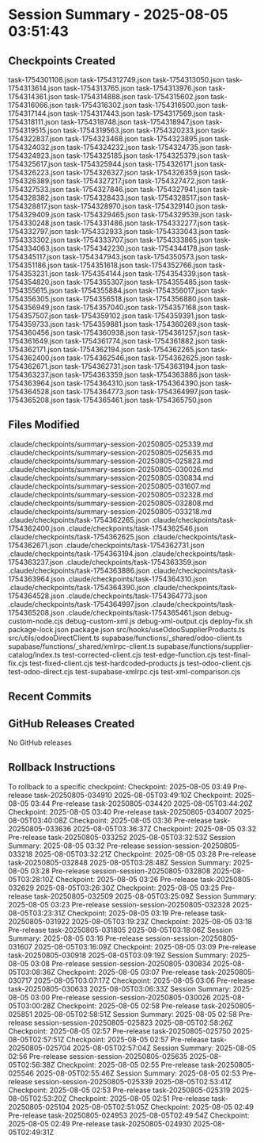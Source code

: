 # Session Summary - 2025-08-05 03:51:43

## Checkpoints Created
task-1754301108.json
task-1754312749.json
task-1754313050.json
task-1754313614.json
task-1754313765.json
task-1754313976.json
task-1754314361.json
task-1754314888.json
task-1754315602.json
task-1754316066.json
task-1754316302.json
task-1754316500.json
task-1754317144.json
task-1754317443.json
task-1754317569.json
task-1754318111.json
task-1754318748.json
task-1754318947.json
task-1754319515.json
task-1754319563.json
task-1754320233.json
task-1754322837.json
task-1754323468.json
task-1754323895.json
task-1754324032.json
task-1754324232.json
task-1754324735.json
task-1754324923.json
task-1754325185.json
task-1754325379.json
task-1754325617.json
task-1754325944.json
task-1754326171.json
task-1754326223.json
task-1754326327.json
task-1754326359.json
task-1754326389.json
task-1754327217.json
task-1754327472.json
task-1754327533.json
task-1754327846.json
task-1754327941.json
task-1754328382.json
task-1754328433.json
task-1754328517.json
task-1754328817.json
task-1754328970.json
task-1754329140.json
task-1754329409.json
task-1754329465.json
task-1754329539.json
task-1754330248.json
task-1754331486.json
task-1754332277.json
task-1754332797.json
task-1754332933.json
task-1754333043.json
task-1754333302.json
task-1754333707.json
task-1754333865.json
task-1754334063.json
task-1754342230.json
task-1754344178.json
task-1754345117.json
task-1754347943.json
task-1754350573.json
task-1754351186.json
task-1754351618.json
task-1754352766.json
task-1754353231.json
task-1754354144.json
task-1754354339.json
task-1754354820.json
task-1754355307.json
task-1754355485.json
task-1754355615.json
task-1754355884.json
task-1754356017.json
task-1754356305.json
task-1754356518.json
task-1754356880.json
task-1754356949.json
task-1754357040.json
task-1754357168.json
task-1754357507.json
task-1754359102.json
task-1754359391.json
task-1754359733.json
task-1754359881.json
task-1754360269.json
task-1754360456.json
task-1754360938.json
task-1754361257.json
task-1754361649.json
task-1754361774.json
task-1754361882.json
task-1754362171.json
task-1754362194.json
task-1754362265.json
task-1754362400.json
task-1754362546.json
task-1754362625.json
task-1754362671.json
task-1754362731.json
task-1754363194.json
task-1754363237.json
task-1754363359.json
task-1754363886.json
task-1754363964.json
task-1754364310.json
task-1754364390.json
task-1754364528.json
task-1754364773.json
task-1754364997.json
task-1754365208.json
task-1754365461.json
task-1754365750.json

## Files Modified
.claude/checkpoints/summary-session-20250805-025339.md
.claude/checkpoints/summary-session-20250805-025635.md
.claude/checkpoints/summary-session-20250805-025823.md
.claude/checkpoints/summary-session-20250805-030026.md
.claude/checkpoints/summary-session-20250805-030834.md
.claude/checkpoints/summary-session-20250805-031607.md
.claude/checkpoints/summary-session-20250805-032328.md
.claude/checkpoints/summary-session-20250805-032808.md
.claude/checkpoints/summary-session-20250805-033218.md
.claude/checkpoints/task-1754362265.json
.claude/checkpoints/task-1754362400.json
.claude/checkpoints/task-1754362546.json
.claude/checkpoints/task-1754362625.json
.claude/checkpoints/task-1754362671.json
.claude/checkpoints/task-1754362731.json
.claude/checkpoints/task-1754363194.json
.claude/checkpoints/task-1754363237.json
.claude/checkpoints/task-1754363359.json
.claude/checkpoints/task-1754363886.json
.claude/checkpoints/task-1754363964.json
.claude/checkpoints/task-1754364310.json
.claude/checkpoints/task-1754364390.json
.claude/checkpoints/task-1754364528.json
.claude/checkpoints/task-1754364773.json
.claude/checkpoints/task-1754364997.json
.claude/checkpoints/task-1754365208.json
.claude/checkpoints/task-1754365461.json
debug-custom-node.cjs
debug-custom-xml.js
debug-xml-output.cjs
deploy-fix.sh
package-lock.json
package.json
src/hooks/useOdooSupplierProducts.ts
src/utils/odooDirectClient.ts
supabase/functions/_shared/odoo-client.ts
supabase/functions/_shared/xmlrpc-client.ts
supabase/functions/supplier-catalog/index.ts
test-corrected-client.cjs
test-edge-function.cjs
test-final-fix.cjs
test-fixed-client.cjs
test-hardcoded-products.js
test-odoo-client.cjs
test-odoo-direct.cjs
test-supabase-xmlrpc.cjs
test-xml-comparison.cjs

## Recent Commits


## GitHub Releases Created
No GitHub releases

## Rollback Instructions
To rollback to a specific checkpoint:
Checkpoint: 2025-08-05 03:49	Pre-release	task-20250805-034910	2025-08-05T03:49:10Z
Checkpoint: 2025-08-05 03:44	Pre-release	task-20250805-034420	2025-08-05T03:44:20Z
Checkpoint: 2025-08-05 03:40	Pre-release	task-20250805-034007	2025-08-05T03:40:08Z
Checkpoint: 2025-08-05 03:36	Pre-release	task-20250805-033636	2025-08-05T03:36:37Z
Checkpoint: 2025-08-05 03:32	Pre-release	task-20250805-033252	2025-08-05T03:32:53Z
Session Summary: 2025-08-05 03:32	Pre-release	session-session-20250805-033218	2025-08-05T03:32:21Z
Checkpoint: 2025-08-05 03:28	Pre-release	task-20250805-032848	2025-08-05T03:28:48Z
Session Summary: 2025-08-05 03:28	Pre-release	session-session-20250805-032808	2025-08-05T03:28:10Z
Checkpoint: 2025-08-05 03:26	Pre-release	task-20250805-032629	2025-08-05T03:26:30Z
Checkpoint: 2025-08-05 03:25	Pre-release	task-20250805-032509	2025-08-05T03:25:09Z
Session Summary: 2025-08-05 03:23	Pre-release	session-session-20250805-032328	2025-08-05T03:23:31Z
Checkpoint: 2025-08-05 03:19	Pre-release	task-20250805-031922	2025-08-05T03:19:23Z
Checkpoint: 2025-08-05 03:18	Pre-release	task-20250805-031805	2025-08-05T03:18:06Z
Session Summary: 2025-08-05 03:16	Pre-release	session-session-20250805-031607	2025-08-05T03:16:09Z
Checkpoint: 2025-08-05 03:09	Pre-release	task-20250805-030918	2025-08-05T03:09:19Z
Session Summary: 2025-08-05 03:08	Pre-release	session-session-20250805-030834	2025-08-05T03:08:36Z
Checkpoint: 2025-08-05 03:07	Pre-release	task-20250805-030717	2025-08-05T03:07:17Z
Checkpoint: 2025-08-05 03:06	Pre-release	task-20250805-030633	2025-08-05T03:06:33Z
Session Summary: 2025-08-05 03:00	Pre-release	session-session-20250805-030026	2025-08-05T03:00:28Z
Checkpoint: 2025-08-05 02:58	Pre-release	task-20250805-025851	2025-08-05T02:58:51Z
Session Summary: 2025-08-05 02:58	Pre-release	session-session-20250805-025823	2025-08-05T02:58:26Z
Checkpoint: 2025-08-05 02:57	Pre-release	task-20250805-025750	2025-08-05T02:57:51Z
Checkpoint: 2025-08-05 02:57	Pre-release	task-20250805-025704	2025-08-05T02:57:04Z
Session Summary: 2025-08-05 02:56	Pre-release	session-session-20250805-025635	2025-08-05T02:56:38Z
Checkpoint: 2025-08-05 02:55	Pre-release	task-20250805-025546	2025-08-05T02:55:46Z
Session Summary: 2025-08-05 02:53	Pre-release	session-session-20250805-025339	2025-08-05T02:53:41Z
Checkpoint: 2025-08-05 02:53	Pre-release	task-20250805-025319	2025-08-05T02:53:20Z
Checkpoint: 2025-08-05 02:51	Pre-release	task-20250805-025104	2025-08-05T02:51:05Z
Checkpoint: 2025-08-05 02:49	Pre-release	task-20250805-024953	2025-08-05T02:49:54Z
Checkpoint: 2025-08-05 02:49	Pre-release	task-20250805-024930	2025-08-05T02:49:31Z
